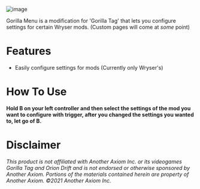 ![image](https://github.com/user-attachments/assets/09f8e32f-22f7-422b-be3c-4cf276b1527b)

Gorilla Menu is a modification for 'Gorilla Tag' that lets you configure settings for certain Wryser mods. (Custom pages will come at *some* point)

# Features

- Easily configure settings for mods (Currently only Wryser's)

# How To Use 

**Hold B on your left controller and then select the settings of the mod you want to configure with trigger, after you changed the settings you wanted to, let go of B.** 

# Disclaimer

*This product is not affiliated with Another Axiom Inc. or its videogames Gorilla Tag and Orion Drift and is not endorsed or otherwise sponsored by Another Axiom. Portions of the materials contained herein are property of Another Axiom. ©2021 Another Axiom Inc.*

